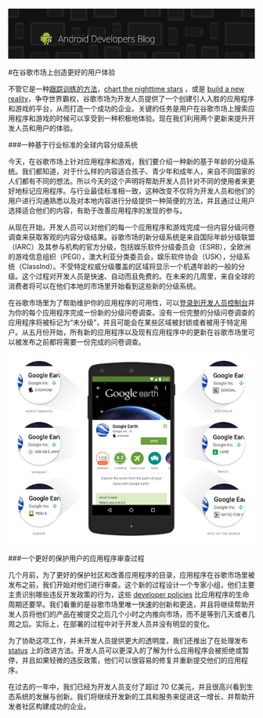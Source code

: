 ![](https://github.com/zemu121/image/raw/master/blogheader2.png)

#在谷歌市场上创造更好的用户体验 

不管它是一种[跟踪训练的方法](https://play.google.com/store/apps/details?id=com.fitnesskeeper.runkeeper.pro)，[chart the nighttime stars](https://play.google.com/store/apps/details?id=com.escapistgames.starchart) ，或是 [build a new reality](https://play.google.com/store/apps/details?id=com.supercell.clashofclans)，争夺世界霸权，谷歌市场为开发人员提供了一个创建引人入胜的应用程序和游戏的平台，从而打造一个成功的企业。关键的任务是用户在谷歌市场上搜索应用程序和游戏的时候可以享受到一种积极地体验。现在我们利用两个更新来提升开发人员和用户的体验。

###一种基于行业标准的全球内容分级系统 

今天，在谷歌市场上针对应用程序和游戏，我们要介绍一种新的基于年龄的分级系统。我们都知道，对于什么样的内容适合孩子、青少年和成年人，来自不同国家的人们都有不同的想法。所以今天的这个声明将帮助开发人员针对不同的使用者来更好地标记应用程序。与行业最佳标准相一致，这种改变不仅将为开发人员和他们的用户进行沟通熟悉以及对本地内容进行分级提供一种简便的方法，并且通过让用户选择适合他们的内容，有助于改善应用程序的发现的参与。 

从现在开始，开发人员可以对他们的每一个应用程序和游戏完成一份内容分级问卷调查来获取客观的内容分级结果。谷歌市场的新分级系统是来自国际年龄分级联盟（IARC）及其参与机构的官方分级，包括娱乐软件分级委员会（ESRB），全欧洲的游戏信息组织（PEGI），澳大利亚分类委员会，娱乐软件协会（USK），分级系统（ClassInd）。不受特定权威分级覆盖的区域将显示一个机遇年龄的一般的分级。这个过程对开发人员是快速、自动而且免费的。在未来的几周里，来自全球的消费者将可以在他们本地的市场里开始看到这些新的分级系统。 

在谷歌市场里为了帮助维护你的应用程序的可用性，可以[登录到开发人员控制台](http://play.google.com/apps/publish/)并为你的每个应用程序完成一份新的分级问卷调查。没有一份完整的分级问卷调查的应用程序将被标记为“未分级”，并且可能会在某些区域被封锁或者被用于特定用户。从五月份开始，所有新的应用程序以及现有应用程序中的更新在谷歌市场里可以被发布之前都将需要一份完成的问卷调查。

![](https://github.com/zemu121/image/raw/master/image001.png) 

###一个更好的保护用户的应用程序审查过程 

几个月前，为了更好的保护社区和改善应用程序的目录，应用程序在谷歌市场里被发布之前，我们开始对他们进行审查。这个新的过程设计一个专家小组，他们主要主责识别哪些违反开发政策的行为，这些 [developer policies](https://play.google.com/about/developer-content-policy.html) 比应用程序的生命周期还要早。我们看重的是谷歌市场里唯一快速的创新和更迭，并且将继续帮助开发人员将他们的产品在被提交之后几个小时之内推向市场，而不是等到几天或者几周之后。实际上，在部署的过程中对于开发人员并没有明显的变化。 

为了协助这项工作，并未开发人员提供更大的透明度，我们还推出了在处理发布 [status](https://support.google.com/googleplay/android-developer/answer/113469) 上的改进方法。开发人员可以更深入的了解为什么应用程序会被拒绝或暂停，并且如果轻微的违反政策，他们可以很容易的修复并重新提交他们的应用程序。 

在过去的一年中，我们已经为开发人员支付了超过 70 亿美元，并且很高兴看到生态系统的发展与创新。我们将继续开发新的工具和服务来促进这一增长，并帮助开发者社区构建成功的企业。
